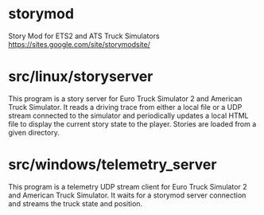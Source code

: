 # storymod
Story Mod for ETS2 and ATS Truck Simulators
https://sites.google.com/site/storymodsite/

src/linux/storyserver
=====================
This program is a story server for Euro Truck Simulator 2 and
American Truck Simulator. It reads a driving trace from either a
local file or a UDP stream connected to the simulator and
periodically updates a local HTML file to display the current story
state to the player. Stories are loaded from a given directory.

src/windows/telemetry_server
============================
This program is a telemetry UDP stream client for Euro Truck Simulator 2 and
American Truck Simulator. It waits for a storymod server connection and streams
the truck state and position.
